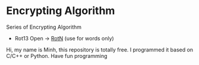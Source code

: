 # Encrypting Algorithm
Series of Encrypting Algorithm

- Rot13 Open -> <a href="https://github.com/minhtt159/Encrypting-Algorithm/blob/master/RotN.cpp">RotN</a> (use for words only)


Hi, my name is Minh, this repository is totally free. I programmed it based on C/C++ or Python. Have fun programming
